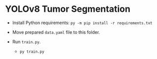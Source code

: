 # YOLOv8 Tumor Segmentation

- Install Python requirements: `py -m pip install -r requirements.txt`
  
- Move prepared `data.yaml` file to this folder.
  
- Run `train.py`.
  
  - `py train.py`
